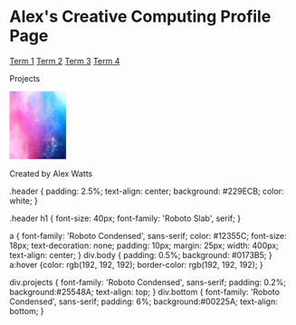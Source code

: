<!DOCTYPE html>
<link href="main 2019.css" rel="stylesheet" type="text/css">
<link href="https://fonts.googleapis.com/css?family=Roboto+Slab" rel="stylesheet">
<link href="https://fonts.googleapis.com/css?family=Roboto+Condensed" rel="stylesheet">
</body>

</html>
<div class="header">
  <h1>Alex's Creative Computing Profile Page</h1>
  </div>
<div class="body">
  <a href="Term%201.html">Term 1</a>
  <a href="Term%202.html">Term 2</a>
  <a href="Term%203.html">Term 3</a>
  <a href="Term%204.html">Term 4</a>
</div>

<div class="projects">
<p>Projects</p>
<a href="Task%201.html"><img src="filler.jpg"></a>
 
<div class="bottom">
<p>Created by Alex Watts<p>
.header {
  padding: 2.5%; 
  text-align: center; 
  background: #229ECB; 
  color: white; 
}


.header h1 {
  font-size: 40px;
  font-family: 'Roboto Slab', serif;
}

a {
	font-family: 'Roboto Condensed', sans-serif;
	color: #12355C;
	font-size: 18px;
	text-decoration: none;
	padding: 10px;
	margin: 25px;
	width: 400px;
	text-align: center;
	}
div.body {
    padding: 0.5%;
	background: #0173B5;
}
a:hover {color: rgb(192, 192, 192);
         border-color: rgb(192, 192, 192);
}

div.projects {
	font-family: 'Roboto Condensed', sans-serif;
	padding: 0.2%;
	background:#25548A;
	text-align: top;
}
div.bottom {
	font-family: 'Roboto Condensed', sans-serif;
	padding: 6%;
	background:#00225A;
	text-align: bottom;
}
